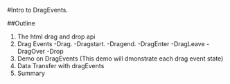#Intro to DragEvents.

##Outline
1. The html drag and drop api
2. Drag Events
-Drag.
-Dragstart.
-Dragend.
-DragEnter
-DragLeave
-DragOver
-Drop
3. Demo on DragEvents (This demo will dmonstrate each drag event state)
4. Data Transfer with dragEvents
5. Summary
